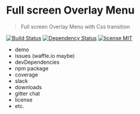 # Full screen Overlay Menu

> Full screen Overlay Menu with Css transition

[![Build Status](http://img.shields.io/travis/badges/badgerbadgerbadger.svg?style=flat-square)](https://travis-ci.org/badges/badgerbadgerbadger) [![Dependency Status](https://camo.githubusercontent.com/6b9d7e66fbb7c12d2e03e77661e63c496b36911a/68747470733a2f2f696d672e736869656c64732e696f2f62616467652f76657273696f6e2d76322e362e312d6c69676874677265792e737667)](https://gemnasium.com/badges/badgerbadgerbadger) [![license MIT](https://camo.githubusercontent.com/e7302c620b3589a361fc5503732f3505347205d4/68747470733a2f2f696d672e736869656c64732e696f2f62616467652f6c6963656e73652d4d49542d627269676874677265656e2e737667)](https://github.com/piero80/menu_overlay/blob/master/LICENSE.md)

- demo
- issues (waffle.io maybe)
- devDependencies
- npm package
- coverage
- slack
- downloads
- gitter chat
- license
- etc.
